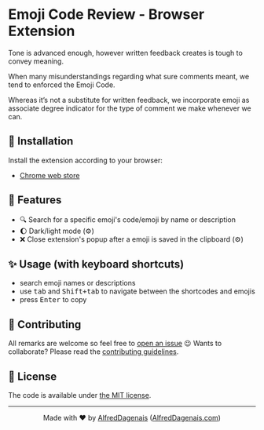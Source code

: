 # Emoji Code Review - Browser Extension

Tone is advanced enough, however written feedback creates is tough to convey meaning.

When many misunderstandings regarding what sure comments meant, we tend to enforced the Emoji Code.

Whereas it’s not a substitute for written feedback, we incorporate emoji as associate degree indicator for the type of comment we make whenever we can.

## 🎉 Installation

Install the extension according to your browser:

- [Chrome web store](https://chrome.google.com/webstore/detail/emoji-code-review-browser-extension/mnkadegnapaifimjdoepgaiifcniocgb)

## 🧩 Features

- 🔍 Search for a specific emoji's code/emoji by name or description
- 🌔 Dark/light mode (⚙️)
- ❌ Close extension's popup after a emoji is saved in the clipboard (⚙️)

## ✨ Usage (with keyboard shortcuts)

- search emoji names or descriptions
- use <kbd>tab</kbd> and <kbd>Shift+tab</kbd> to navigate between the shortcodes and emojis
- press <kbd>Enter</kbd> to copy

## 🦄 Contributing

All remarks are welcome so feel free to [open an issue](https://github.com/alfreddagenais/emoji-code-review-browser-extension/issues/new/choose) 😉
Wants to collaborate? Please read the [contributing guidelines](./CONTRIBUTING.md).

## 📄 License

The code is available under [the MIT license](./LICENCE).

---

<p align="center">
  Made with ❤ by <a href="https://github.com/AlfredDagenais">AlfredDagenais</a> (<a href="https://AlfredDagenais.com">AlfredDagenais.com</a>)
</p>
